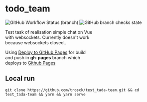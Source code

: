 # todo_team

![GitHub Workflow Status (branch)](https://img.shields.io/github/workflow/status/trosck/vue-ws-chat/Build%20and%20Deploy/main)
![GitHub branch checks state](https://img.shields.io/github/checks-status/trosck/vue-ws-chat/main)

Test task of realisation simple chat on Vue   
with websockets. Currently doesn't work   
because websockets closed..   

Using [Deploy to GitHub Pages](https://github.com/marketplace/actions/deploy-to-github-pages) for build   
and push in **gh-pages** branch which   
deploys to [Github Pages](https://trosck.github.io/vue-ws-chat/)

## Local run
```
git clone https://github.com/trosck/test_tada-team.git && cd test_tada-team && yarn && yarn serve
```
